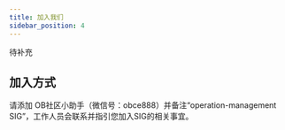 ```yaml
---
title: 加入我们
sidebar_position: 4
---
```


待补充

## 加入方式
请添加 OB社区小助手（微信号：obce888）并备注“operation-management SIG”，工作人员会联系并指引您加入SIG的相关事宜。
